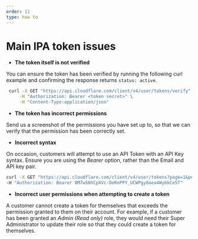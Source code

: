 ```yaml
---
order: 11
type: how to
---
```


# Main IPA token issues

- **The token itself is not verified**

You can ensure the token has been verified by running the following curl example and confirming the response returns ``status: active``.

```bash
 curl -X GET "https://api.cloudflare.com/client/v4/user/tokens/verify" \
     -H "Authorization: Bearer <token secret>" \
     -H "Content-Type:application/json"
```

- **The token has incorrect permissions**

Send us a screenshot of the permissions you have set up to, so that we can verify that the permission has been correctly set.

- **Incorrect syntax**

On occasion, customers will attempt to use an API Token with an API Key syntax. Ensure you are using the _Bearer_ option, rather than the Email and API key pair.

```bash
curl -X GET "https://api.cloudflare.com/client/v4/user/tokens?page=1&per_page=20&direction=desc" \
-H "Authorization: Bearer 8M7wS6hCpXVc-DoRnPPY_UCWPgy8aea4Wy6kCe5T"
```

- **Incorrect user permissions when attempting to create a token**

A customer cannot create a token for themselves that exceeds the permission granted to them on their account. For example, if a customer has been granted an _Admin (Read only)_ role, they would need their Super Administrator to update their role so that they could create a token for themselves.
